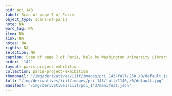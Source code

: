 ```yaml
---
pid: pci_143
label: Scan of page 7 of Paris
object_type: scans-of-paris
note: NA
word_tag: NA
item: NA
link: NA
notes: NA
rights: NA
selection: NA
caption: Scan of page 7 of Paris, held by Washington University Libraries
order: '142'
layout: paris-project-exhibition
collection: paris-project-exhibition
thumbnail: "/img/derivatives/iiif/images/pci_143/full/250,/0/default.jpg"
full: "/img/derivatives/iiif/images/pci_143/full/1140,/0/default.jpg"
manifest: "/img/derivatives/iiif/pci_143/manifest.json"
---
```

